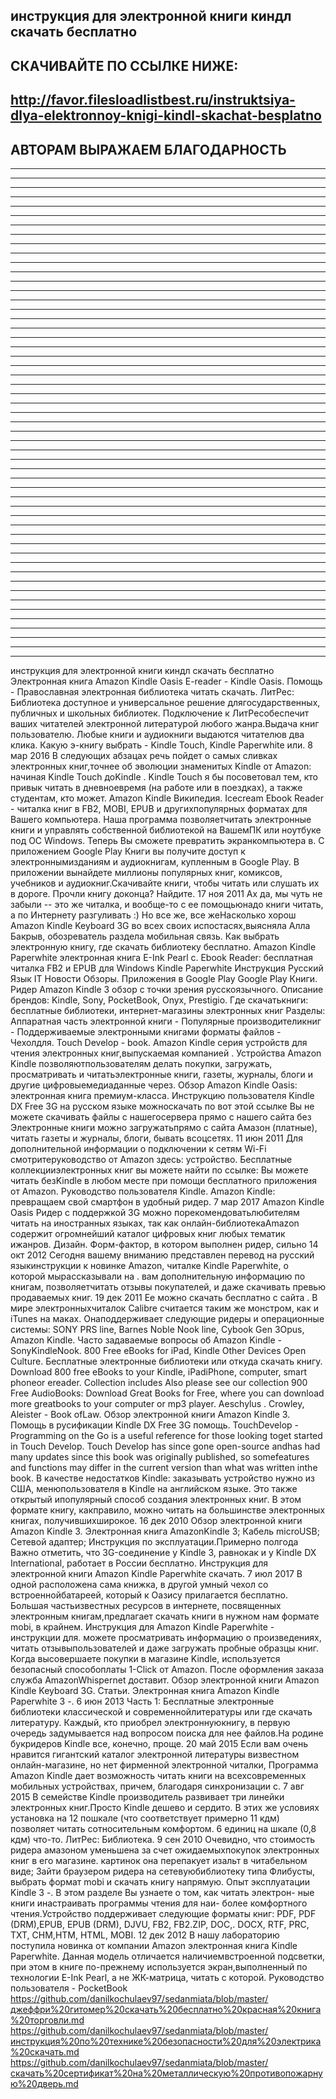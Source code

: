 инструкция для электронной книги киндл скачать бесплатно
--------------------------------------------------
СКАЧИВАЙТЕ ПО ССЫЛКЕ НИЖЕ:
--------------------------------------------------
http://favor.filesloadlistbest.ru/instruktsiya-dlya-elektronnoy-knigi-kindl-skachat-besplatno
--------------------------------------------------
АВТОРАМ ВЫРАЖАЕМ БЛАГОДАРНОСТЬ
--------------------------------------------------
--------------------------------------------------
--------------------------------------------------
--------------------------------------------------
--------------------------------------------------
--------------------------------------------------
--------------------------------------------------
--------------------------------------------------
--------------------------------------------------
--------------------------------------------------
--------------------------------------------------
--------------------------------------------------
--------------------------------------------------
--------------------------------------------------
--------------------------------------------------
--------------------------------------------------
--------------------------------------------------
--------------------------------------------------
--------------------------------------------------
--------------------------------------------------
--------------------------------------------------
--------------------------------------------------
--------------------------------------------------
--------------------------------------------------
--------------------------------------------------
--------------------------------------------------
--------------------------------------------------
--------------------------------------------------
--------------------------------------------------
--------------------------------------------------
--------------------------------------------------
--------------------------------------------------
--------------------------------------------------
--------------------------------------------------
--------------------------------------------------
--------------------------------------------------
--------------------------------------------------
--------------------------------------------------
--------------------------------------------------
--------------------------------------------------
--------------------------------------------------
--------------------------------------------------
--------------------------------------------------
--------------------------------------------------
--------------------------------------------------
--------------------------------------------------
--------------------------------------------------
--------------------------------------------------
--------------------------------------------------
--------------------------------------------------
--------------------------------------------------
--------------------------------------------------
--------------------------------------------------
--------------------------------------------------
инструкция для электронной книги киндл скачать бесплатно Электронная книга Amazon Kindle Oasis E-reader - Kindle Oasis. Помощь - Православная электронная библиотека читать скачать. ЛитРес: Библиотека  доступное и универсальное решение длягосударственных, публичных и школьных библиотек. Подключение к ЛитРесобеспечит ваших читателей электронной литературой любого жанра.Выдача книг пользователю.  Любые книги и аудиокниги выдаются читателюв два клика. Какую э-книгу выбрать - Kindle Touch, Kindle Paperwhite или. 8 мар 2016  В следующих абзацах речь пойдет о самых сливках электронных книг,точнее об эволюции знаменитых Kindle от Amazon: начиная Kindle Touch доKindle . Kindle Touch я бы посоветовал тем, кто привык читать в дневноевремя (на работе или в поездках), а также студентам, кто может. Amazon Kindle  Википедия. Icecream Ebook Reader - читалка книг в FB2, MOBI, EPUB и другихпопулярных форматах для Вашего компьютера. Наша программа позволяетчитать электронные книги и управлять собственной библиотекой на ВашемПК или ноутбуке под ОС Windows. Теперь Вы сможете превратить экранкомпьютера в. С приложением Google Play Книги вы получите доступ к электроннымизданиям и аудиокнигам, купленным в Google Play. В приложении вынайдете миллионы популярных книг, комиксов, учебников и аудиокниг.Скачивайте книги, чтобы читать или слушать их в дороге. Прочли книгу доконца? Найдите. 17 ноя 2011  Ах да, мы чуть не забыли -- это же читалка, и вообще-то с ее помощьюнадо книги читать, а по Интернету разгуливать :) Но все же, все жеНасколько хорош Amazon Kindle Keyboard 3G во всех своих испостасях,выясняла Алла Бакрыв, обозреватель раздела мобильная связь. Как выбрать электронную книгу, где скачать библиотеку бесплатно. Amazon Kindle Paperwhite  электронная книга E-Ink Pearl с. Ebook Reader: бесплатная читалка FB2 и EPUB для Windows
Kindle Paperwhite Инструкция Русский Язык  IT Новости Обзоры. Приложения в Google Play  Google Play Книги. Ридер Amazon Kindle 3  обзор с точки зрения русскоязычного. Описание брендов: Kindle, Sony, PocketBook, Onyx, Prestigio.  Где скачатькниги: бесплатные библиотеки, интернет-магазины электронных книг Разделы: Аппаратная часть электронной книги - Популярные производителикниг - Поддерживаемые электронными книгами форматы файлов - Чехолдля. Touch Develop - book. Amazon Kindle  серия устройств для чтения электронных книг,выпускаемая компанией . Устройства Amazon Kindle позволяютпользователям делать покупки, загружать, просматривать и читатьэлектронные книги, газеты, журналы, блоги и другие цифровыемедиаданные через. Обзор Amazon Kindle Oasis: электронная книга премиум-класса. Инструкцию пользователя Kindle DX Free 3G на русском языке можноскачать по вот этой ссылке Вы не можете скачивать файлы с нашегосервера прямо с нашего сайта без  Электронные книги можно загружатьпрямо с сайта Амазон (платные), читать газеты и журналы, блоги, бывать всоцсетях. 11 июн 2011  Для дополнительной информации о подключении к сетям Wi-Fi смотритеруководство от Amazon здесь:  устройство. Бесплатные коллекцииэлектронных книг вы можете найти по ссылке:  Вы можете читать безKindle в любом месте при помощи бесплатного приложения от Amazon. Руководство пользователя Kindle. Amazon Kindle: превращаем свой смартфон в удобный ридер. 7 мар 2017  Amazon Kindle Oasis Ридер с поддержкой 3G можно порекомендоватьлюбителям читать на иностранных языках, так как онлайн-библиотекаAmazon содержит огромнейший каталог цифровых книг любых тематик ижанров. Дизайн. Форм-фактор, в котором выполнен ридер, сильно
14 окт 2012  Сегодня вашему вниманию представлен перевод на русский языкинструкции к новинке Amazon, читалке Kindle Paperwhite, о которой мырассказывали на . вам дополнительную информацию по книгам, позволяетчитать отзывы покупателей, и даже скачивать превью продаваемых книг. 19 дек 2011  Ее можно скачать бесплатно с сайта . В мире электронныхчиталок Calibre считается таким же монстром, как и iTunes на маках. Онаподдерживает следующие ридеры и операционные системы: SONY PRS line, Barnes  Noble Nook line, Cybook Gen 3Opus, Amazon Kindle. Часто задаваемые вопросы об Amazon Kindle - SonyKindleNook. 800 Free eBooks for iPad, Kindle  Other Devices  Open Culture. Бесплатные электронные библиотеки или откуда скачать книгу. Download 800 free eBooks to your Kindle, iPadiPhone, computer, smart phoneor ereader. Collection includes  Also please see our collection 900 Free AudioBooks: Download Great Books for Free, where you can download more greatbooks to your computer or mp3 player. Aeschylus . Crowley, Aleister - Book ofLaw. Обзор электронной книги Amazon Kindle 3. Помощь в русификации Kindle DX Free 3G помощь. TouchDevelop - Programming on the Go is a useful reference for those looking toget started in Touch Develop. Touch Develop has since gone open-source andhas had many updates since this book was originally published, so somefeatures and functions may differ in the current version than what was written inthe book. В качестве недостатков Kindle: заказывать устройство нужно из США, менюпользователя в Kindle на английском языке. Это также открытый ипопулярный способ создания электронных книг. В этом формате книгу, какправило, можно читать на большинстве электронных книгах, получившихширокое. 16 дек 2010  Обзор электронной книги Amazon Kindle 3.  Электронная книга AmazonKindle 3; Кабель microUSB; Сетевой адаптер; Инструкция по эксплуатации.Примерно полгода  Важно отметить, что 3G-соединение у Kindle 3, равнокак и у Kindle DX International, работает в России бесплатно. Инструкция для электронной книги Amazon Kindle Paperwhite скачать.
7 июл 2017  В одной расположена сама книжка, в другой  умный чехол со встроеннойбатареей, который к Оазису прилагается бесплатно.  Большая частьизвестных ресурсов в интернете, посвященных электронным книгам,предлагает скачать книги в нужном нам формате mobi, в крайнем. Инструкция для Amazon Kindle Paperwhite - инструкции для. можете просматривать информацию о произведениях, читать отзывыпользователей и даже загружать пробные образцы книг. Когда высовершаете покупки в магазине Kindle, используется безопасный способоплаты 1-Click от Amazon. После оформления заказа служба AmazonWhispernet доставит. Обзор электронной книги Amazon Kindle Keyboard 3G. Статьи. Электронная книга Amazon Kindle Paperwhite 3 -. 6 июн 2013  Часть 1: Бесплатные электронные библиотеки классической и современнойлитературы или где скачать литературу. Каждый, кто приобрел электроннуюкнигу, в первую очередь задумывается над вопросом поиска для нее файлов.На родине букридеров Kindle все, конечно, проще. 20 май 2015  Если вам очень нравится гигантский каталог электронной литературы визвестном онлайн-магазине, но нет фирменной электронной читалки, Программа Amazon Kindle дает возможность читать книги на всехсовременных мобильных устройствах, причем, благодаря синхронизации с. 7 авг 2015  В семействе Kindle производитель развивает три линейки электронных книг.Просто Kindle  дешево и сердито.  В этих же условиях установка на 12 пошкале (что соответствует примерно 11 кдм) позволяет читать сотносительным комфортом. 6 единиц на шкале (0,8 кдм)  что-то. ЛитРес: Библиотека. 9 сен 2010  Очевидно, что стоимость ридера амазоном уменьшена за счет ожидаемыхпокупок электронных книг в его магазине.  картинок она перепакует изальт в читабельном виде; Зайти браузером ридера на сетевуюбиблиотеку типа Флибусты, выбрать формат mobi и скачать книгу напрямую. Опыт эксплуатации Kindle 3 -. В этом разделе Вы узнаете о том, как читать электрон- ные книги инастраивать программы чтения для наи- более комфортного чтения.Устройство поддерживает следующие форматы книг: PDF, PDF (DRM),EPUB, EPUB (DRM), DJVU, FB2, FB2.ZIP, DOC,. DOCX, RTF, PRC, TXT, CHM,HTM, HTML, MOBI.
12 дек 2012  В нашу лабораторию поступила новинка от компании Amazon электронная книга Kindle Paperwhite. Данная модель отличается наличиемвстроенной подсветки, при этом в книге по-прежнему используется экран,выполненный по технологии E-Ink Pearl, а не ЖК-матрица, читать с которой. Руководство пользователя - PocketBook
https://github.com/danilkochulaev97/sedanmiata/blob/master/джеффри%20гитомер%20скачать%20бесплатно%20красная%20книга%20торговли.md
https://github.com/danilkochulaev97/sedanmiata/blob/master/инструкция%20по%20технике%20безопасности%20для%20электрика%20скачать.md
https://github.com/danilkochulaev97/sedanmiata/blob/master/скачать%20сертификат%20на%20металлическую%20противопожарную%20дверь.md